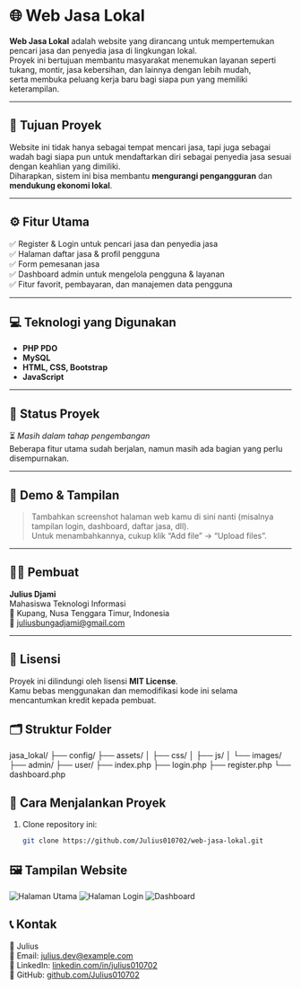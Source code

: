 # 🌐 Web Jasa Lokal

**Web Jasa Lokal** adalah website yang dirancang untuk mempertemukan pencari jasa dan penyedia jasa di lingkungan lokal.  
Proyek ini bertujuan membantu masyarakat menemukan layanan seperti tukang, montir, jasa kebersihan, dan lainnya dengan lebih mudah,  
serta membuka peluang kerja baru bagi siapa pun yang memiliki keterampilan.

---

## 🎯 Tujuan Proyek
Website ini tidak hanya sebagai tempat mencari jasa, tapi juga sebagai wadah bagi siapa pun untuk mendaftarkan diri sebagai penyedia jasa sesuai dengan keahlian yang dimiliki.  
Diharapkan, sistem ini bisa membantu **mengurangi pengangguran** dan **mendukung ekonomi lokal**.

---

## ⚙️ Fitur Utama

✅ Register & Login untuk pencari jasa dan penyedia jasa  
✅ Halaman daftar jasa & profil pengguna  
✅ Form pemesanan jasa  
✅ Dashboard admin untuk mengelola pengguna & layanan  
✅ Fitur favorit, pembayaran, dan manajemen data pengguna  

---

## 💻 Teknologi yang Digunakan
- **PHP PDO**
- **MySQL**
- **HTML, CSS, Bootstrap**
- **JavaScript**

---

## 🚧 Status Proyek
⏳ *Masih dalam tahap pengembangan*  
Beberapa fitur utama sudah berjalan, namun masih ada bagian yang perlu disempurnakan.

---

## 📸 Demo & Tampilan
> Tambahkan screenshot halaman web kamu di sini nanti (misalnya tampilan login, dashboard, daftar jasa, dll).  
> Untuk menambahkannya, cukup klik “Add file” → “Upload files”.

---

## 👨‍💻 Pembuat
**Julius Djami**  
Mahasiswa Teknologi Informasi  
📍 Kupang, Nusa Tenggara Timur, Indonesia  
📧 [juliusbungadjami@gmail.com](mailto:juliusbungadjami@gmail.com)

---

## 📜 Lisensi
Proyek ini dilindungi oleh lisensi **MIT License**.  
Kamu bebas menggunakan dan memodifikasi kode ini selama mencantumkan kredit kepada pembuat.
## 🗂️ Struktur Folder

jasa_lokal/
├── config/
├── assets/
│   ├── css/
│   ├── js/
│   └── images/
├── admin/
├── user/
├── index.php
├── login.php
├── register.php
└── dashboard.php
## 🚀 Cara Menjalankan Proyek

1. Clone repository ini:
   ```bash
   git clone https://github.com/Julius010702/web-jasa-lokal.git
## 🖼️ Tampilan Website

![Halaman Utama](https://raw.githubusercontent.com/Julius010702/web-jasa-lokal/main/screenshot1.png)
![Halaman Login](https://raw.githubusercontent.com/Julius010702/web-jasa-lokal/main/screenshot2.png)
![Dashboard](https://raw.githubusercontent.com/Julius010702/web-jasa-lokal/main/screenshot3.png)

## 📞 Kontak

👤 Julius  
📧 Email: julius.dev@example.com  
💼 LinkedIn: [linkedin.com/in/julius010702](https://linkedin.com/in/julius010702)  
🐙 GitHub: [github.com/Julius010702](https://github.com/Julius010702)

